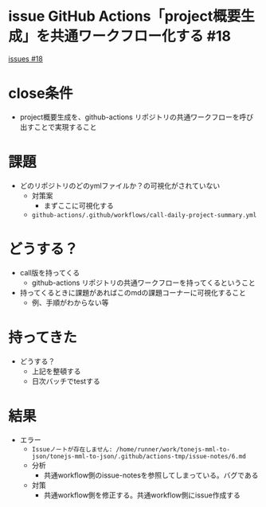 # issue GitHub Actions「project概要生成」を共通ワークフロー化する #18
[issues #18](https://github.com/cat2151/tonejs-mml-to-json/issues/18)

# close条件
- project概要生成を、github-actions リポジトリの共通ワークフローを呼び出すことで実現すること

# 課題
- どのリポジトリのどのymlファイルか？の可視化がされていない
  - 対策案
    - まずここに可視化する
  - `github-actions/.github/workflows/call-daily-project-summary.yml`

# どうする？
- call版を持ってくる
  - github-actions リポジトリの共通ワークフローを持ってくるということ
- 持ってくるときに課題があればこのmdの課題コーナーに可視化すること
  - 例、手順がわからない等

# 持ってきた
- どうする？
  - 上記を整頓する
  - 日次バッチでtestする

# 結果
- エラー
  - `Issueノートが存在しません: /home/runner/work/tonejs-mml-to-json/tonejs-mml-to-json/.github/actions-tmp/issue-notes/6.md`
  - 分析
    - 共通workflow側のissue-notesを参照してしまっている。バグである
  - 対策
    - 共通workflow側を修正する。共通workflow側にissue作成する
